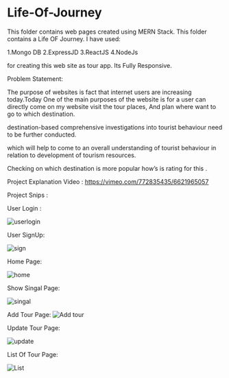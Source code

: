 ﻿# Life-Of-Journey
This folder contains web pages created using MERN Stack. This folder contains a Life OF Journey. I have used:

1.Mongo DB
2.ExpressJD
3.ReactJS
4.NodeJs

for creating this web site as tour app. Its Fully Responsive.

Problem Statement:

The purpose of websites is fact that internet users are increasing today.Today One of the main purposes of the website is for a user can directly come on my website visit the tour places, And plan where want to go to which destination.

destination-based comprehensive investigations into tourist behaviour need to be further conducted.

which will help to come to an overall understanding of tourist behaviour in relation to development of tourism resources.

Checking on which destination is more popular how’s is rating for this .


Project Explanation Video :
https://vimeo.com/772835435/6621965057

Project Snips : 

User Login :

![userlogin](https://user-images.githubusercontent.com/64421386/202887049-8cce2605-075c-4300-836c-9e65ec10836c.PNG)

User SignUp:

![sign](https://user-images.githubusercontent.com/64421386/202887169-d7c8cad1-6716-42ff-bba2-283cf384c1aa.PNG)

Home Page:

![home](https://user-images.githubusercontent.com/64421386/202887184-50acf1b4-9353-4c99-9fa5-59986bbf6cef.PNG)

Show Singal Page:

![singal](https://user-images.githubusercontent.com/64421386/202887195-05b25908-5c55-446b-9a1a-88c5c32d1a72.PNG)

Add Tour Page:
![Add tour](https://user-images.githubusercontent.com/64421386/202887202-cb932acd-771e-4bc6-8129-331dac7f0e80.PNG)

Update Tour Page:

![update](https://user-images.githubusercontent.com/64421386/202887213-e04439d7-4e0f-41bd-b6eb-702893ce2959.PNG)

List Of Tour Page:

![List](https://user-images.githubusercontent.com/64421386/202887233-717e500b-035a-489e-ba2d-e30ecccd83b6.PNG)

